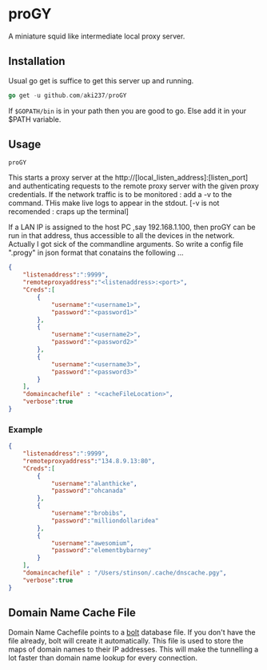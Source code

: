 # proGY
A miniature squid like intermediate local proxy server.

## Installation
Usual go get is suffice to get this server up and running.
```Go
go get -u github.com/aki237/proGY
```
If `$GOPATH/bin` is in your path then you are good to go. Else add it in your $PATH variable.

## Usage

```Shell
proGY
```

This starts a proxy server at the http://[local_listen_address]:[listen_port] and authenticating requests to the
remote proxy server with the given proxy credentials.
If the network traffic is to be monitored : add a -v to the command. THis make live logs to appear in the stdout.
[-v is not recomended : craps up the terminal]

If a LAN IP is assigned to the host PC ,say 192.168.1.100, then proGY can be run in that address, thus accessible
to all the devices in the network.
Actually I got sick of the commandline arguments. So write a config file ".progy" in json format that conatains the
following ...

```Json
{
    "listenaddress":":9999",
    "remoteproxyaddress":"<listenaddress>:<port>",
    "Creds":[
		{
			"username":"<username1>",
			"password":"<password1>"
		},
		{
			"username":"<username2>",
			"password":"<password2>"
		},
		{
			"username":"<username3>",
			"password":"<password3>"
		}
	],
	"domaincachefile" : "<cacheFileLocation>",
	"verbose":true
}
```

### Example 
```Json
{
    "listenaddress":":9999",
    "remoteproxyaddress":"134.8.9.13:80",
    "Creds":[
		{
			"username":"alanthicke",
			"password":"ohcanada"
		},
		{
			"username":"brobibs",
			"password":"milliondollaridea"
		},
		{
			"username":"awesomium",
			"password":"elementbybarney"
		}
    ],
	"domaincachefile" : "/Users/stinson/.cache/dnscache.pgy",
    "verbose":true
}
```

## Domain Name Cache File
Domain Name Cachefile points to a [bolt](https://github.com/boltdb/bolt) database file. 
If you don't have the file already, bolt will create it automatically. This file is used to 
store the maps of domain names to their IP addresses. This will make the tunnelling a lot faster than
domain name lookup for every connection.
